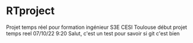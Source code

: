 # RTproject
Projet temps réel pour formation ingénieur S3E CESI Toulouse
début projet temps reel 07/10/22 9:20
Salut, c'est un test pour savoir si git c'est bien